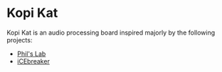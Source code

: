 # Kopi Kat
Kopi Kat is an audio processing board inspired majorly by the following projects:

- [Phil's Lab](https://www.youtube.com/watch?v=zlGSxZGwj-E)
- [iCEbreaker](https://github.com/icebreaker-fpga/icebreaker)


